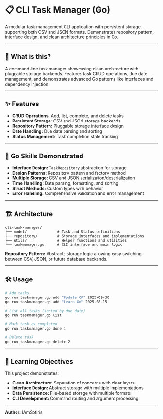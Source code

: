# 📋 CLI Task Manager (Go)

A modular task management CLI application with persistent storage supporting both CSV and JSON formats. Demonstrates repository pattern, interface design, and clean architecture principles in Go.

---

## 🚀 What is this?

A command-line task manager showcasing clean architecture with pluggable storage backends. Features task CRUD operations, due date management, and demonstrates advanced Go patterns like interfaces and dependency injection.

---

## ✨ Features

- **CRUD Operations:** Add, list, complete, and delete tasks
- **Persistent Storage:** CSV and JSON storage backends
- **Repository Pattern:** Pluggable storage interface design
- **Date Handling:** Due date parsing and sorting
- **Status Management:** Task completion state tracking

---

## 🦄 Go Skills Demonstrated

- **Interface Design:** `TaskRepository` abstraction for storage
- **Design Patterns:** Repository pattern and factory method
- **Multiple Storage:** CSV and JSON serialization/deserialization
- **Time Handling:** Date parsing, formatting, and sorting
- **Struct Methods:** Custom types with behavior
- **Error Handling:** Comprehensive validation and error management

---

## 🏗️ Architecture

```
cli-task-manager/
├── model/              # Task and Status definitions
├── repository/         # Storage interfaces and implementations
├── utils/              # Helper functions and utilities
└── taskmanager.go      # CLI interface and main logic
```

**Repository Pattern:** Abstracts storage logic allowing easy switching between CSV, JSON, or future database backends.

---

## 🛠️ Usage

```sh
# Add tasks
go run taskmanager.go add "Update CV" 2025-09-30
go run taskmanager.go add "Learn Go" 2025-08-15

# List all tasks (sorted by due date)
go run taskmanager.go list

# Mark task as completed
go run taskmanager.go done 1

# Delete task
go run taskmanager.go delete 2
```

---

## 🎯 Learning Objectives

This project demonstrates:
- **Clean Architecture:** Separation of concerns with clear layers
- **Interface Design:** Abstract storage with multiple implementations
- **Data Persistence:** File-based storage with multiple formats
- **CLI Development:** Command routing and argument processing


---

**Author:** IAmSotiris
